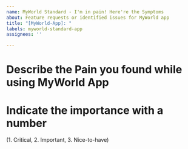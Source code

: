 ```yaml
---
name: MyWorld Standard - I'm in pain! Here're the Symptoms
about: Feature requests or identified issues for MyWorld app
title: "[MyWorld-App]: "
labels: myworld-standard-app
assignees: ''

---
```


# Describe the Pain you  found while using MyWorld App


# Indicate the importance with a number

(1. Critical, 2. Important, 3. Nice-to-have)
